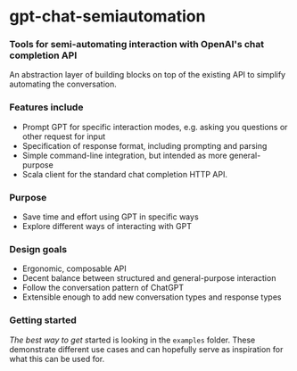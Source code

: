 # gpt-chat-semiautomation

### Tools for semi-automating interaction with OpenAI's chat completion API

An abstraction layer of building blocks on top of the existing API to simplify automating the conversation.

### Features include
- Prompt GPT for specific interaction modes, e.g. asking you questions or other request for input
- Specification of response format, including prompting and parsing
- Simple command-line integration, but intended as more general-purpose
- Scala client for the standard chat completion HTTP API.

### Purpose
- Save time and effort using GPT in specific ways
- Explore different ways of interacting with GPT

### Design goals
- Ergonomic, composable API
- Decent balance between structured and general-purpose interaction
- Follow the conversation pattern of ChatGPT
- Extensible enough to add new conversation types and response types

### Getting started

*The best way to get s*tarted is looking in the `examples` folder. These demonstrate different use cases and
can hopefully serve as inspiration for what this can be used for.
